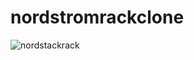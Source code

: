 # nordstromrackclone
![nordstackrack](https://user-images.githubusercontent.com/70104100/159132130-ee7ccfb5-98e6-47be-b590-147d306df9b1.png)
